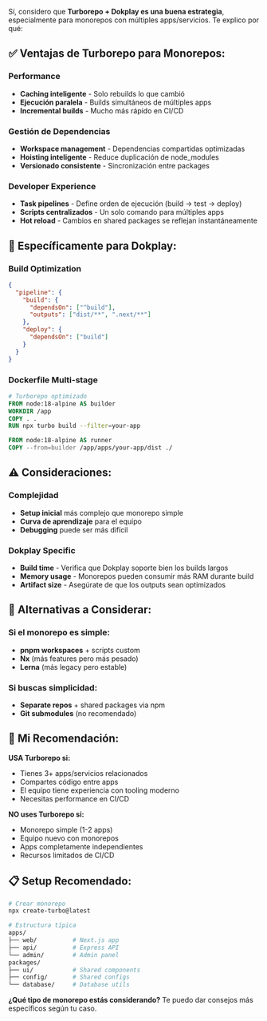 Sí, considero que **Turborepo + Dokplay es una buena estrategia**, especialmente para monorepos con múltiples apps/servicios. Te explico por qué:

## ✅ **Ventajas de Turborepo para Monorepos:**

### **Performance**
- **Caching inteligente** - Solo rebuilds lo que cambió
- **Ejecución paralela** - Builds simultáneos de múltiples apps
- **Incremental builds** - Mucho más rápido en CI/CD

### **Gestión de Dependencias**
- **Workspace management** - Dependencias compartidas optimizadas
- **Hoisting inteligente** - Reduce duplicación de node_modules
- **Versionado consistente** - Sincronización entre packages

### **Developer Experience**
- **Task pipelines** - Define orden de ejecución (build → test → deploy)
- **Scripts centralizados** - Un solo comando para múltiples apps
- **Hot reload** - Cambios en shared packages se reflejan instantáneamente

## 🎯 **Específicamente para Dokplay:**

### **Build Optimization**
```json
{
  "pipeline": {
    "build": {
      "dependsOn": ["^build"],
      "outputs": ["dist/**", ".next/**"]
    },
    "deploy": {
      "dependsOn": ["build"]
    }
  }
}
```

### **Dockerfile Multi-stage**
```dockerfile
# Turborepo optimizado
FROM node:18-alpine AS builder
WORKDIR /app
COPY . .
RUN npx turbo build --filter=your-app

FROM node:18-alpine AS runner
COPY --from=builder /app/apps/your-app/dist ./
```

## ⚠️ **Consideraciones:**

### **Complejidad**
- **Setup inicial** más complejo que monorepo simple
- **Curva de aprendizaje** para el equipo
- **Debugging** puede ser más difícil

### **Dokplay Specific**
- **Build time** - Verifica que Dokplay soporte bien los builds largos
- **Memory usage** - Monorepos pueden consumir más RAM durante build
- **Artifact size** - Asegúrate de que los outputs sean optimizados

## 🔄 **Alternativas a Considerar:**

### **Si el monorepo es simple:**
- **pnpm workspaces** + scripts custom
- **Nx** (más features pero más pesado)
- **Lerna** (más legacy pero estable)

### **Si buscas simplicidad:**
- **Separate repos** + shared packages via npm
- **Git submodules** (no recomendado)

## 🎯 **Mi Recomendación:**

**USA Turborepo si:**
- Tienes 3+ apps/servicios relacionados
- Compartes código entre apps
- El equipo tiene experiencia con tooling moderno
- Necesitas performance en CI/CD

**NO uses Turborepo si:**
- Monorepo simple (1-2 apps)
- Equipo nuevo con monorepos
- Apps completamente independientes
- Recursos limitados de CI/CD

## 📋 **Setup Recomendado:**

```bash
# Crear monorepo
npx create-turbo@latest

# Estructura típica
apps/
├── web/          # Next.js app
├── api/          # Express API
└── admin/        # Admin panel
packages/
├── ui/           # Shared components
├── config/       # Shared configs
└── database/     # Database utils
```

**¿Qué tipo de monorepo estás considerando?** Te puedo dar consejos más específicos según tu caso.